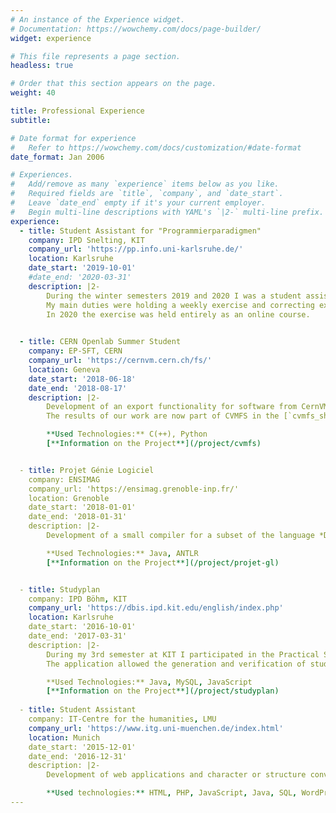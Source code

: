 ```yaml
---
# An instance of the Experience widget.
# Documentation: https://wowchemy.com/docs/page-builder/
widget: experience

# This file represents a page section.
headless: true

# Order that this section appears on the page.
weight: 40

title: Professional Experience
subtitle:

# Date format for experience
#   Refer to https://wowchemy.com/docs/customization/#date-format
date_format: Jan 2006

# Experiences.
#   Add/remove as many `experience` items below as you like.
#   Required fields are `title`, `company`, and `date_start`.
#   Leave `date_end` empty if it's your current employer.
#   Begin multi-line descriptions with YAML's `|2-` multi-line prefix.
experience:
  - title: Student Assistant for "Programmierparadigmen"
    company: IPD Snelting, KIT
    company_url: 'https://pp.info.uni-karlsruhe.de/'
    location: Karlsruhe
    date_start: '2019-10-01'
    #date_end: '2020-03-31'
    description: |2-
        During the winter semesters 2019 and 2020 I was a student assistant for the lecture on programming paradigms by Prof. Gregor Snelting at KIT.  
        My main duties were holding a weekly exercise and correcting exercise sheets.  
        In 2020 the exercise was held entirely as an online course.
        

  - title: CERN Openlab Summer Student
    company: EP-SFT, CERN
    company_url: 'https://cernvm.cern.ch/fs/'
    location: Geneva
    date_start: '2018-06-18'
    date_end: '2018-08-17'
    description: |2-
        Development of an export functionality for software from CernVM File System (CVMFS) into standalone images in cooperation with Nicholas Hazekamp, another intern in the group.
        The results of our work are now part of CVMFS in the [`cvmfs_shrinkwrap` utility](https://cvmfs.readthedocs.io/en/stable/cpt-shrinkwrap.html).

        **Used Technologies:** C(++), Python  
        [**Information on the Project**](/project/cvmfs)


  - title: Projet Génie Logiciel
    company: ENSIMAG
    company_url: 'https://ensimag.grenoble-inp.fr/'
    location: Grenoble
    date_start: '2018-01-01'
    date_end: '2018-01-31'
    description: |2-
        Development of a small compiler for a subset of the language *Deca* in a team of 5 students

        **Used Technologies:** Java, ANTLR  
        [**Information on the Project**](/project/projet-gl)


  - title: Studyplan
    company: IPD Böhm, KIT
    company_url: 'https://dbis.ipd.kit.edu/english/index.php'
    location: Karlsruhe
    date_start: '2016-10-01'
    date_end: '2017-03-31'
    description: |2-
        During my 3rd semester at KIT I participated in the Practical Software Engineering Project (PSE) in which we developed a web application with a Java based REST-API which was used by a single page JavaScript web app.
        The application allowed the generation and verification of students' curricula

        **Used Technologies:** Java, MySQL, JavaScript  
        [**Information on the Project**](/project/studyplan)
        
  - title: Student Assistant
    company: IT-Centre for the humanities, LMU
    company_url: 'https://www.itg.uni-muenchen.de/index.html'
    location: Munich
    date_start: '2015-12-01'
    date_end: '2016-12-31'
    description: |2-
        Development of web applications and character or structure converters for various projects of the centre including “Biblia Hebraica Transcripta”, “VerbaAlpina”, “Coptic Ostraka Online,  “Atlante linguistico digitale dell’Italia e della Svizzera meridionale”.

        **Used technologies:** HTML, PHP, JavaScript, Java, SQL, WordPress
---
```

